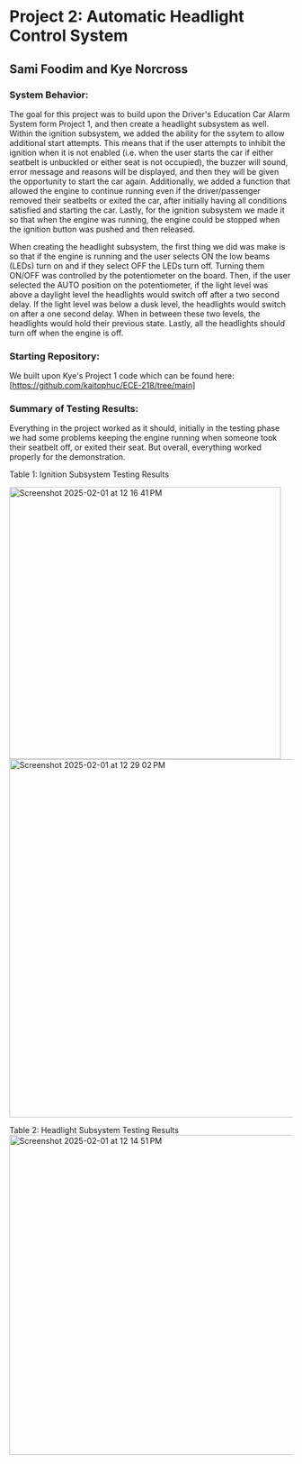 # Project 2: Automatic Headlight Control System
## Sami Foodim and Kye Norcross
### System Behavior:
The goal for this project was to build upon the Driver's Education Car Alarm System form Project 1, and then create a headlight subsystem as well. Within the ignition subsystem, we added the ability for the ssytem to allow additional start attempts. This means that if the user attempts to inhibit the ignition when it is not enabled (i.e. when the user starts the car if either seatbelt is unbuckled or either seat is not occupied), the buzzer will sound, error message and reasons will be displayed, and then they will be given the opportunity to start the car again. Additionally, we added a function that allowed the engine to continue running even if the driver/passenger removed their seatbelts or exited the car, after initially having all conditions satisfied and starting the car. Lastly, for the ignition subsystem we made it so that when the engine was running, the engine could be stopped when the ignition button was pushed and then released.

When creating the headlight subsystem, the first thing we did was make is so that if the engine is running and the user selects ON the low beams (LEDs) turn on and if they select OFF the LEDs turn off. Turning them ON/OFF was controlled by the potentiometer on the board. Then, if the user selected the AUTO position on the potentiometer, if the light level was above a daylight level the headlights would switch off after a two second delay. If the light level was below a dusk level, the headlights would switch on after a one second delay. When in between these two levels, the headlights would hold their previous state. Lastly, all the headlights should turn off when the engine is off.

### Starting Repository:
We built upon Kye's Project 1 code which can be found here: [https://github.com/kaitophuc/ECE-218/tree/main]

### Summary of Testing Results:
Everything in the project worked as it should, initially in the testing phase we had some problems keeping the engine running when someone took their seatbelt off, or exited their seat. But overall, everything worked properly for the demonstration.

Table 1: Ignition Subsystem Testing Results

<img width="483" alt="Screenshot 2025-02-01 at 12 16 41 PM" src="https://github.com/user-attachments/assets/a16b4f69-2110-4146-a120-b630600d02bc" />
<img width="636" alt="Screenshot 2025-02-01 at 12 29 02 PM" src="https://github.com/user-attachments/assets/2277de1f-6b01-4f05-90ef-13f26f8a8abd" />

Table 2: Headlight Subsystem Testing Results
<img width="568" alt="Screenshot 2025-02-01 at 12 14 51 PM" src="https://github.com/user-attachments/assets/2e700eb9-11bc-4186-ba3f-b7c3aae573da" />
